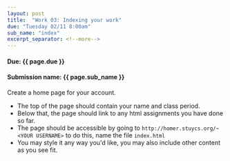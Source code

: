 ```yaml
---
layout: post
title:  "Work 03: Indexing your work"
due: "Tuesday 02/11 8:00am"
sub_name: "index"
excerpt_separator: <!--more-->
---
```


#### Due: {{ page.due }}

#### Submission name: {{ page.sub_name }}
<!--more-->

Create a home page for your account.
  * The top of the page should contain your name and class period.
  * Below that, the page should link to any html assignments you have done so far.
  * The page should be accessible by going to `http://homer.stuycs.org/~<YOUR USERNAME>`
to do this, name the file `index.html`
  * You may style it any way you'd like, you may also include other content as you see fit.
